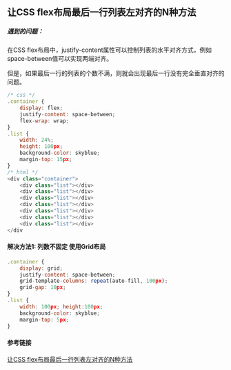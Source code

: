 ## 让CSS flex布局最后一行列表左对齐的N种方法
##### 遇到的问题：
在CSS flex布局中，justify-content属性可以控制列表的水平对齐方式，例如space-between值可以实现两端对齐。

但是，如果最后一行的列表的个数不满，则就会出现最后一行没有完全垂直对齐的问题。
```js
/* css */
.container {
    display: flex;
    justify-content: space-between;
    flex-wrap: wrap;
}
.list {
    width: 24%; 
    height: 100px;
    background-color: skyblue;
    margin-top: 15px;
}
/* html */
<div class="container">
    <div class="list"></div>
    <div class="list"></div>
    <div class="list"></div>
    <div class="list"></div>
    <div class="list"></div>
    <div class="list"></div>
    <div class="list"></div>
</div
```
#### 解决方法1: 列数不固定 使用Grid布局
```js
.container {
    display: grid;
    justify-content: space-between;
    grid-template-columns: repeat(auto-fill, 100px);
    grid-gap: 10px;
}
.list {
    width: 100px; height:100px;
    background-color: skyblue;
    margin-top: 5px;
}
```

#### 参考链接
[让CSS flex布局最后一行列表左对齐的N种方法](https://www.zhangxinxu.com/wordpress/2019/08/css-flex-last-align/)